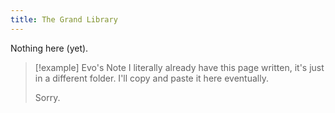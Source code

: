 ```yaml
---
title: The Grand Library
---
```

Nothing here (yet).

> [!example] Evo's Note
> I literally already have this page written, it's just in a different folder. I'll copy and paste it here eventually.
> 
> Sorry.